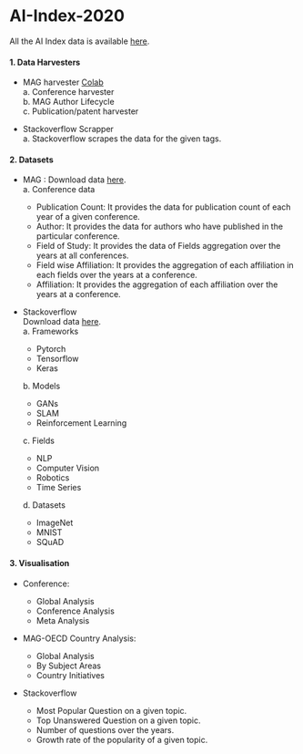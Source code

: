 # AI-Index-2020

All the AI Index data is available  <a href="https://drive.google.com/drive/folders/1u-sV05_80HNZ8v5iG4u5UZT8kZyRBJET?usp=sharing">here</a>.<br>


#### 1. Data Harvesters
- MAG harvester <a href="https://colab.research.google.com/github/ai-index-hai-stanford/AI-Index-2020/blob/master/DATA%20HARVESTERS/2.%20Conference/MAG/Conferences/MAG_Conference_harvester.ipynb">Colab</a><br>
  a. Conference harvester<br>
  b. MAG Author Lifecycle<br>
  c. Publication/patent harvester<br>
 

- Stackoverflow Scrapper<br>
  a. Stackoverflow scrapes the data for the given tags.<br>
  
 
#### 2. Datasets
- MAG : Download data <a href="https://drive.google.com/drive/folders/1u-sV05_80HNZ8v5iG4u5UZT8kZyRBJET?usp=sharing">here</a>.<br>
  a. Conference data <br>
    * Publication Count: It provides the data for publication count of each year of a given conference.<br>
    * Author: It provides the data for authors who have published in the particular conference.<br>
    * Field of Study: It provides the data of Fields aggregation over the years at all conferences.<br>
    * Field wise Affiliation: It provides the aggregation of each affiliation in each fields over the years at a conference.<br>
    * Affiliation: It provides the aggregation of each affiliation over the years at a conference.<br>
    
- Stackoverflow<br>
Download data <a href="https://drive.google.com/drive/folders/1u-sV05_80HNZ8v5iG4u5UZT8kZyRBJET?usp=sharing">here</a>.<br>
	a. Frameworks<br>
	* Pytorch<br>
	* Tensorflow<br>
	* Keras<br>

	b. Models<br>
	* GANs<br>
	* SLAM<br>
	* Reinforcement Learning<br>

	c. Fields<br>
	* NLP<br>
	* Computer Vision<br>
	* Robotics<br>
	* Time Series<br>

	d. Datasets<br>
	* ImageNet<br>
	* MNIST<br>
	* SQuAD<br>

#### 3. Visualisation

- Conference:<br>
  * Global Analysis<br>
  * Conference Analysis<br>
  * Meta Analysis<br>
  
- MAG-OECD Country Analysis:<br>
  * Global Analysis<br>
  * By Subject Areas<br>
  * Country Initiatives<br>
 
- Stackoverflow<br>
  * Most Popular Question on a given topic.<br>
  * Top Unanswered Question on a given topic.<br>
  *  Number of questions over the years.<br>
  * Growth rate of the popularity of a given topic.<br>


